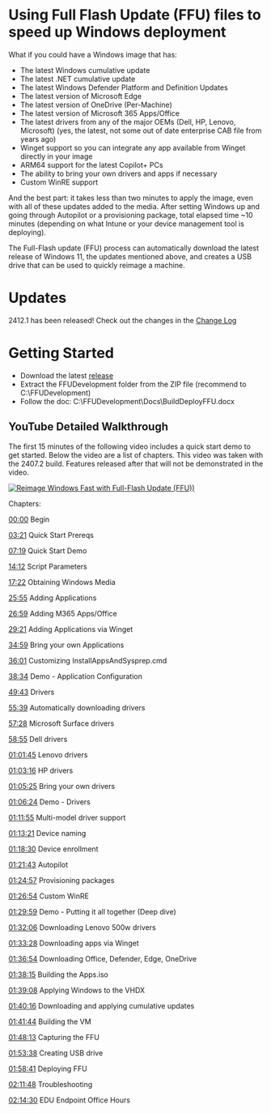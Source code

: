 # Using Full Flash Update (FFU) files to speed up Windows deployment

What if you could have a Windows image that has:

- The latest Windows cumulative update
- The latest .NET cumulative update
- The latest Windows Defender Platform and Definition Updates
- The latest version of Microsoft Edge
- The latest version of OneDrive (Per-Machine)
- The latest version of Microsoft 365 Apps/Office
- The latest drivers from any of the major OEMs (Dell, HP, Lenovo, Microsoft) (yes, the latest, not some out of date enterprise CAB file from years ago)
- Winget support so you can integrate any app available from Winget directly in your image
- ARM64 support for the latest Copilot+ PCs
- The ability to bring your own drivers and apps if necessary
- Custom WinRE support

And the best part: it takes less than two minutes to apply the image, even with all of these updates added to the media. After setting Windows up and going through Autopilot or a provisioning package, total elapsed time ~10 minutes (depending on what Intune or your device management tool is deploying).

The Full-Flash update (FFU) process can automatically download the latest release of Windows 11, the updates mentioned above, and creates a USB drive that can be used to quickly reimage a machine.

# Updates

2412.1 has been released! Check out the changes in the [Change Log](ChangeLog.md)

# Getting Started

- Download the latest [release](https://github.com/rbalsleyMSFT/FFU/releases)
- Extract the FFUDevelopment folder from the ZIP file (recommend to C:\FFUDevelopment)
- Follow the doc: C:\FFUDevelopment\Docs\BuildDeployFFU.docx

## YouTube Detailed Walkthrough

The first 15 minutes of the following video includes a quick start demo to get started. Below the video are a list of chapters. This video was taken with the 2407.2 build. Features released after that will not be demonstrated in the video.

[![Reimage Windows Fast with Full-Flash Update (FFU))](https://img.youtube.com/vi/rqXRbgeeKSQ/maxresdefault.jpg)](https://www.youtube.com/watch?v=rqXRbgeeKSQ "Reimage Windows Fast with Full-Flash Update (FFU))")

Chapters:

[00:00](https://www.youtube.com/watch?v=rqXRbgeeKSQ&t=0s) Begin

[03:21](https://www.youtube.com/watch?v=rqXRbgeeKSQ&t=201s) Quick Start Prereqs

[07:19](https://www.youtube.com/watch?v=rqXRbgeeKSQ&t=439s) Quick Start Demo

[14:12](https://www.youtube.com/watch?v=rqXRbgeeKSQ&t=852s) Script Parameters

[17:22](https://www.youtube.com/watch?v=rqXRbgeeKSQ&t=1042s) Obtaining Windows Media

[25:55](https://www.youtube.com/watch?v=rqXRbgeeKSQ&t=1555s) Adding Applications

[26:59](https://www.youtube.com/watch?v=rqXRbgeeKSQ&t=1619s) Adding M365 Apps/Office

[29:21](https://www.youtube.com/watch?v=rqXRbgeeKSQ&t=1761s) Adding Applications via Winget

[34:59](https://www.youtube.com/watch?v=rqXRbgeeKSQ&t=2099s) Bring your own Applications

[36:01](https://www.youtube.com/watch?v=rqXRbgeeKSQ&t=2161s) Customizing InstallAppsAndSysprep.cmd

[38:34](https://www.youtube.com/watch?v=rqXRbgeeKSQ&t=2314s) Demo - Application Configuration

[49:43](https://www.youtube.com/watch?v=rqXRbgeeKSQ&t=2983s) Drivers

[55:39](https://www.youtube.com/watch?v=rqXRbgeeKSQ&t=3339s) Automatically downloading drivers

[57:28](https://www.youtube.com/watch?v=rqXRbgeeKSQ&t=3448s) Microsoft Surface drivers

[58:55](https://www.youtube.com/watch?v=rqXRbgeeKSQ&t=3535s) Dell drivers

[01:01:45](https://www.youtube.com/watch?v=rqXRbgeeKSQ&t=3705s) Lenovo drivers

[01:03:16](https://www.youtube.com/watch?v=rqXRbgeeKSQ&t=3796s) HP drivers

[01:05:25](https://www.youtube.com/watch?v=rqXRbgeeKSQ&t=3925s) Bring your own drivers

[01:06:24](https://www.youtube.com/watch?v=rqXRbgeeKSQ&t=3984s) Demo - Drivers

[01:11:55](https://www.youtube.com/watch?v=rqXRbgeeKSQ&t=4315s) Multi-model driver support

[01:13:21](https://www.youtube.com/watch?v=rqXRbgeeKSQ&t=4401s) Device naming

[01:18:30](https://www.youtube.com/watch?v=rqXRbgeeKSQ&t=4710s) Device enrollment

[01:21:43](https://www.youtube.com/watch?v=rqXRbgeeKSQ&t=4903s) Autopilot

[01:24:57](https://www.youtube.com/watch?v=rqXRbgeeKSQ&t=5097s) Provisioning packages

[01:26:54](https://www.youtube.com/watch?v=rqXRbgeeKSQ&t=5214s) Custom WinRE

[01:29:59](https://www.youtube.com/watch?v=rqXRbgeeKSQ&t=5399s) Demo - Putting it all together (Deep dive)

[01:32:06](https://www.youtube.com/watch?v=rqXRbgeeKSQ&t=5526s) Downloading Lenovo 500w drivers

[01:33:28](https://www.youtube.com/watch?v=rqXRbgeeKSQ&t=5608s) Downloading apps via Winget

[01:36:54](https://www.youtube.com/watch?v=rqXRbgeeKSQ&t=5814s) Downloading Office, Defender, Edge, OneDrive

[01:38:15](https://www.youtube.com/watch?v=rqXRbgeeKSQ&t=5895s) Building the Apps.iso

[01:39:08](https://www.youtube.com/watch?v=rqXRbgeeKSQ&t=5948s) Applying Windows to the VHDX

[01:40:16](https://www.youtube.com/watch?v=rqXRbgeeKSQ&t=6016s) Downloading and applying cumulative updates

[01:41:44](https://www.youtube.com/watch?v=rqXRbgeeKSQ&t=6104s) Building the VM

[01:48:13](https://www.youtube.com/watch?v=rqXRbgeeKSQ&t=6493s) Capturing the FFU

[01:53:38](https://www.youtube.com/watch?v=rqXRbgeeKSQ&t=6818s) Creating USB drive

[01:58:41](https://www.youtube.com/watch?v=rqXRbgeeKSQ&t=7121s) Deploying FFU

[02:11:48](https://www.youtube.com/watch?v=rqXRbgeeKSQ&t=7908s) Troubleshooting

[02:14:30](https://www.youtube.com/watch?v=rqXRbgeeKSQ&t=8070s) EDU Endpoint Office Hours
